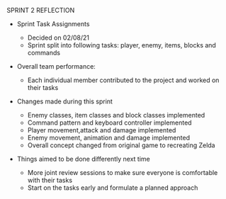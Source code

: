 SPRINT 2 REFLECTION

- Sprint Task Assignments
  * Decided on 02/08/21
  * Sprint split into following tasks: player, enemy, items, blocks and commands 
 
- Overall team performance: 
  * Each individual member contributed to the project and worked on their tasks  
  
- Changes made during this sprint
  * Enemy classes, item classes and block classes implemented
  * Command pattern and keyboard controller implemented
  * Player movement,attack and damage implemented
  * Enemy movement, animation and damage implemented
  * Overall concept changed from original game to recreating Zelda
  
- Things aimed to be done differently next time
  * More joint review sessions to make sure everyone is comfortable with their tasks
  * Start on the tasks early and formulate a planned approach


